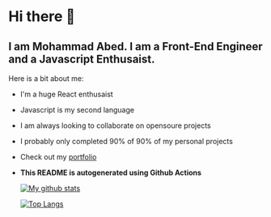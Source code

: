 <h1>Hi there 👋</h1>
<h2>I am Mohammad Abed. I am a Front-End Engineer and a Javascript Enthusaist.</h2>
<p>Here is a bit about me:</p>
<ul>
<li>
<p>I'm a huge React enthusaist</p>
</li>
<li>
<p>Javascript is my second language</p>
</li>
<li>
<p>I am always looking to collaborate on opensoure projects</p>
</li>
<li>
<p>I probably only completed 90% of 90% of my personal projects</p>
</li>
<li>
<p>Check out my <a href="https://mhmdabed.dev">portfolio</a></p>
</li>
<li>
<p><strong>This README is autogenerated using Github Actions</strong></p>
<p><a href="https://github.com/anuraghazra/github-readme-stats"><img src="https://github-readme-stats.vercel.app/api?username=mhmdabed11" alt="My github stats"></a></p>
<p><a href="https://github.com/anuraghazra/github-readme-stats"><img src="https://github-readme-stats.vercel.app/api/top-langs/?username=mhmdabed11&amp;layout=compact" alt="Top Langs"></a></p>
</li>
</ul>
